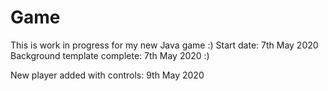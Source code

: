 # Game
This is work in progress for my new Java game :) 
Start date: 7th May 2020
Background template complete: 7th May 2020 :) 

New player added with controls: 9th May 2020 

